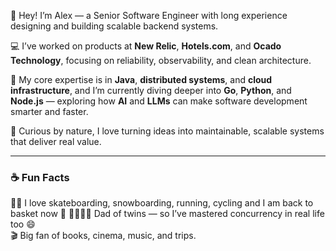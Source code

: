 👋 Hey! I’m Alex — a Senior Software Engineer with long experience designing and building scalable backend systems.  

💻 I’ve worked on products at **New Relic**, **Hotels.com**, and **Ocado Technology**, focusing on reliability, observability, and clean architecture.

🧠 My core expertise is in **Java**, **distributed systems**, and **cloud infrastructure**, and I’m currently diving deeper into **Go**, **Python**, and **Node.js** — exploring how **AI** and **LLMs** can make software development smarter and faster.

🚀 Curious by nature, I love turning ideas into maintainable, scalable systems that deliver real value.

---

### ☕ Fun Facts
🏄‍♂️ I love skateboarding, snowboarding, running, cycling and I am back to basket now 🏀 
👨‍👩‍👧‍👦 Dad of twins — so I’ve mastered concurrency in real life too 😄  
🎬 Big fan of books, cinema, music, and trips.
